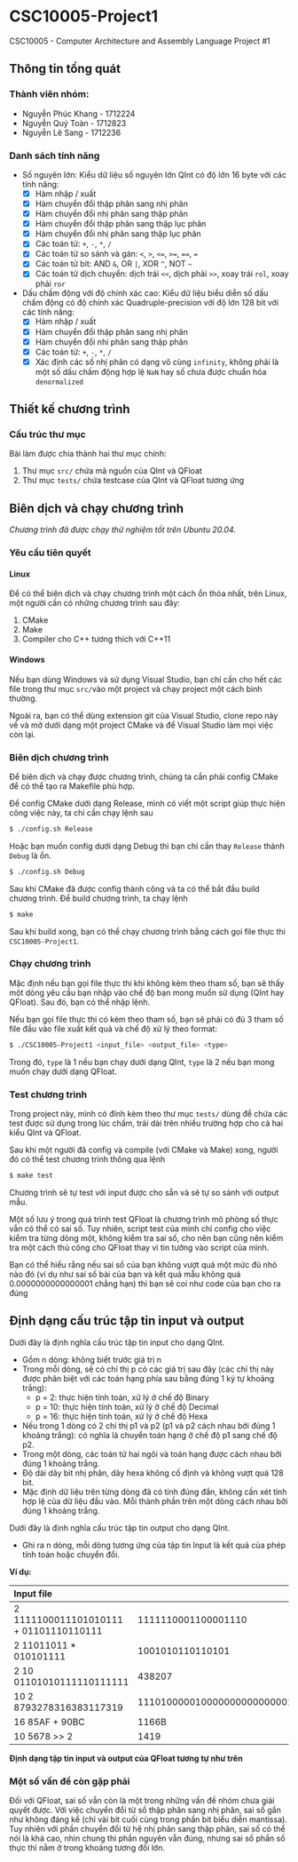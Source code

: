 # CSC10005-Project1

CSC10005 - Computer Architecture and Assembly Language Project #1

## Thông tin tổng quát

### Thành viên nhóm:

- Nguyễn Phúc Khang - 1712224
- Nguyễn Quý Toàn - 1712823
- Nguyễn Lê Sang - 1712236

### Danh sách tính năng

- Số nguyên lớn:
  Kiểu dữ liệu số nguyên lớn QInt có độ lớn 16 byte với các tính năng:
    - [x] Hàm nhập / xuất
    - [x] Hàm chuyển đổi thập phân sang nhị phân
    - [x] Hàm chuyển đổi nhị phân sang thập phân
    - [x] Hàm chuyển đổi thập phân sang thập lục phân
    - [x] Hàm chuyển đổi nhị phân sang thập lục phân
    - [x] Các toán tử: `+`, `-`, `*`, `/`
    - [x] Các toán tử so sánh và gán: `<`, `>`, `<=`, `>=`, `==`, `=`
    - [x] Các toán tử bit: AND `&`, OR `|`, XOR `^`, NOT `~`
    - [x] Các toán tử dịch chuyển: dịch trái `<<`, dịch phải `>>`, xoay trái `rol`, xoay phải `ror`
- Dấu chấm động với độ chính xác cao:
  Kiểu dữ liệu biểu diễn số dấu chấm động có độ chính xác Quadruple-precision với độ lớn 128 bit với các tính năng:
    - [x] Hàm nhập / xuất
    - [x] Hàm chuyển đổi thập phân sang nhị phân
    - [x] Hàm chuyển đổi nhi phân sang thập phân
    - [x] Các toán tử: `+`, `-`, `*`, `/`
    - [x] Xác định các số nhị phân có dạng vô cùng `infinity`, không phải là một số dấu chấm động hợp lệ `NaN` hay số
      chưa được chuẩn hóa `denormalized`

## Thiết kế chương trình

### Cấu trúc thư mục

Bài làm được chia thành hai thư mục chính:

1. Thư mục `src/` chứa mã nguồn của QInt và QFloat
2. Thư mục `tests/` chứa testcase của QInt và QFloat tương ứng

## Biên dịch và chạy chương trình

_Chương trình đã được chạy thử nghiệm tốt trên Ubuntu 20.04._

### Yêu cầu tiên quyết

#### Linux

Để có thể biên dịch và chạy chương trình một cách ổn thỏa nhất, trên Linux, một người cần có những chương trình sau đây:

1. CMake
2. Make
3. Compiler cho C++ tương thích với C++11

#### Windows

Nếu bạn dùng Windows và sử dụng Visual Studio, bạn chỉ cần cho hết các file trong thư mục `src/`vào một project và chạy
project một cách bình thường.

Ngoài ra, bạn có thể dùng extension git của Visual Studio, clone repo này về và mở dưới dạng một project CMake và để
Visual Studio làm mọi việc còn lại.

### Biên dịch chương trình

Để biên dịch và chạy được chương trình, chúng ta cần phải config CMake để có thể tạo ra Makefile phù hợp.

Để config CMake dưới dạng Release, mình có viết một script giúp thực hiện công việc này, ta chỉ cần chạy lệnh sau

```sh
$ ./config.sh Release
```

Hoặc bạn muốn config dưới dạng Debug thì bạn chỉ cần thay `Release` thành `Debug` là ổn.

```sh
$ ./config.sh Debug
```

Sau khi CMake đã được config thành công và ta có thể bắt đầu build chương trình. Để build chương trình, ta chạy lệnh

```sh
$ make
```

Sau khi build xong, bạn có thể chạy chương trình bằng cách gọi file thực thi `CSC10005-Project1`.

### Chạy chương trình

Mặc định nếu bạn gọi file thực thi khi không kèm theo tham số, bạn sẽ thấy một dòng yêu cầu bạn nhập vào chế độ bạn mong
muốn sử dụng (QInt hay QFloat). Sau đó, bạn có thể nhập lệnh.

Nếu bạn gọi file thực thi có kèm theo tham số, bạn sẽ phải có đủ 3 tham số file đầu vào file xuất kết quả và chế độ xử
lý theo format:

```sh
$ ./CSC10005-Project1 <input_file> <output_file> <type>
```

Trong đó, `type` là 1 nếu bạn chạy dưới dạng QInt, `type` là 2 nếu bạn mong muốn chạy dưới dạng QFloat.

### Test chương trình

Trong project này, mình có đính kèm theo thư mục `tests/` dùng để chứa các test được sử dụng trong lúc chấm, trải dài
trên nhiều trường hợp cho cả hai kiểu QInt và QFloat.

Sau khi một người đã config và compile (với CMake và Make) xong, người đó có thể test chương trình thông qua lệnh

```sh
$ make test
```

Chương trình sẽ tự test với input được cho sẵn và sẽ tự so sánh với output mẫu.

Một số lưu ý trong quá trình test QFloat là chương trình mô phòng số thực vẫn có thể có sai số. Tuy nhiên, script test
của mình chỉ config cho việc kiểm tra từng dòng một, không kiểm tra sai số, cho nên bạn cũng nên kiểm tra một cách thủ
công cho QFloat thay vì tin tưởng vào script của mình.

Bạn có thể hiểu rằng nếu sai số của bạn không vượt quá một mức đủ nhỏ nào đó (ví dụ như sai số bài của bạn và kết quả
mẫu không quá 0.0000000000000001 chẳng hạn) thì bạn sẽ coi như code của bạn cho ra đúng

## Định dạng cấu trúc tập tin input và output

Dưới đây là định nghĩa cấu trúc tập tin input cho dạng QInt.

- Gồm n dòng: không biết trước giá trị n
- Trong mỗi dòng, sẽ có chỉ thị p có các giá trị sau đây (các chỉ thị này được phân biệt với các toán hạng phía sau bằng
  đúng 1 ký tự khoảng trắng):
    - p = 2: thực hiện tính toán, xử lý ở chế độ Binary
    - p = 10: thực hiện tính toán, xử lý ở chế độ Decimal
    - p = 16: thực hiện tính toán, xử lý ở chế độ Hexa
- Nếu trong 1 dòng có 2 chỉ thị p1 và p2 (p1 và p2 cách nhau bởi đúng 1 khoảng trắng): có nghĩa là chuyển toán hạng ở
  chế độ p1 sang chế độ p2.
- Trong một dòng, các toán tử hai ngôi và toán hạng được cách nhau bởi đúng 1 khoảng trắng.
- Độ dài dãy bit nhị phân, dãy hexa không cố định và không vượt quá $128$ bit.
- Mặc định dữ liệu trên từng dòng đã có tính đúng đắn, không cần xét tính hợp lệ của dữ liệu đầu vào. Mỗi thành phần
  trên một dòng cách nhau bởi đúng 1 khoảng trắng.

Dưới đây là định nghĩa cấu trúc tập tin output cho dạng QInt.

- Ghi ra n dòng, mỗi dòng tương ứng của tập tin Input là kết quả của phép tính toán hoặc chuyển đổi.

**Ví dụ:**

| Input file                             | Output file                                                    |
| :------------------------------------- | -------------------------------------------------------------- |
| 2 1111100011101010111 + 01101110110111 | 1111110001100001110                                            |
| 2 11011011 * 010101111                 | 1001010110110101                                               |
| 2 10 01101010111110111111              | 438207                                                         |
| 10 2 8793278316383117319               | 11101000001000000000000000101000111011001010010010000000000111 |
| 16 85AF + 90BC                         | 1166B                                                          |
| 10 5678 >> 2                           | 1419                                                           |

**Định dạng tập tin input và output của QFloat tương tự như trên**

### Một số vấn đề còn gặp phải

Đối với QFloat, sai số vẫn còn là một trong những vấn đề nhóm chưa giải quyết được. Với việc chuyển đổi từ số thập phân
sang nhị phân, sai số gần như không đáng kể (chỉ vài bit cuối cùng trong phần bit biểu diễn mantissa). Tuy nhiên với
phần chuyển đổi từ hệ nhị phân sang thập phân, sai số có thể nói là khá cao, nhìn chung thì phần nguyên vẫn đúng, nhưng
sai số phần số thực thì nằm ở trong khoảng tương đối lớn.
